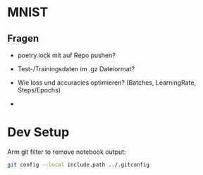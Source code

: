 # MNIST

## Fragen

- poetry.lock mit auf Repo pushen?

- Test-/Trainingsdaten im .gz Dateiormat?

- Wie loss und accuracies optimieren? (Batches, LearningRate, Steps/Epochs)

-

# Dev Setup

Arm git filter to remove notebook output:

```bash
git config --local include.path ../.gitconfig
```
